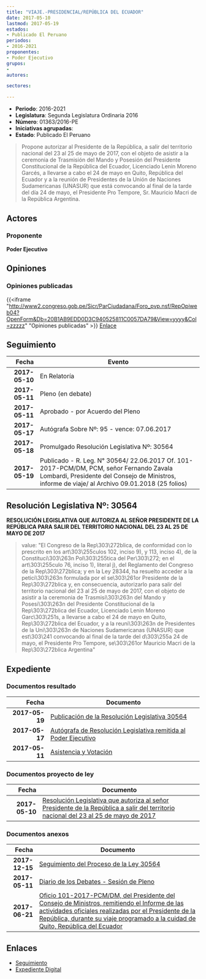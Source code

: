 ```yaml
---
title: "VIAJE.-PRESIDENCIAL/REPÚBLICA DEL ECUADOR"
date: 2017-05-10
lastmod: 2017-05-19
estados:
- Publicado El Peruano
periodos:
- 2016-2021
proponentes:
- Poder Ejecutivo
grupos:
- 
autores:

sectores:

---
```

- **Periodo**: 2016-2021
- **Legislatura**: Segunda Legislatura Ordinaria 2016
- **Número**: 01363/2016-PE
- **Iniciativas agrupadas**: 
- **Estado**: Publicado El Peruano

> Propone autorizar al Presidente de la República, a salir del territorio nacional del 23 al 25 de mayo de 2017, con el objeto de asistir a la ceremonia de Trasmisión del Mando y Posesión del Presidente Constitucional de la República del Ecuador, Licenciado Lenin Moreno Garcés, a llevarse a cabo el 24 de mayo en Quito, República del Ecuador y a la reunión de Presidentes de la Unión de Naciones Sudamericanas (UNASUR) que está convocando al final de la tarde del día 24 de mayo, el Presidente Pro Tempore, Sr. Mauricio Macri de la República Argentina.


## Actores

### Proponente

**Poder Ejecutivo**

## Opiniones

### Opiniones publicadas

{{<iframe "http://www2.congreso.gob.pe/Sicr/ParCiudadana/Foro_pvp.nsf/RepOpiweb04?OpenForm&Db=20B1AB9EDD0D3C940525811C0057DA79&View=yyyy&Col=zzzzz" "Opiniones publicadas" >}}
[Enlace](http://www2.congreso.gob.pe/Sicr/ParCiudadana/Foro_pvp.nsf/RepOpiweb04?OpenForm&Db=20B1AB9EDD0D3C940525811C0057DA79&View=yyyy&Col=zzzzz)


## Seguimiento

| Fecha | Evento |
|------:|--------|
| **2017-05-10** | En Relatoría |
| **2017-05-11** | Pleno (en debate) |
| **2017-05-11** | Aprobado - por Acuerdo del Pleno |
| **2017-05-17** | Autógrafa Sobre Nº: 95 - vence: 07.06.2017 |
| **2017-05-18** | Promulgado Resolución Legislativa Nº: 30564 |
| **2017-05-19** | Publicado - R. Leg. N° 30564/ 22.06.2017 Of. 101-2017-PCM/DM, PCM, señor Fernando Zavala Lombardi, Presidente del Consejo de Ministros, informe de viaje/ al Archivo 09.01.2018 (25 folios) |

## Resolución Legislativa Nº: 30564

**RESOLUCIÓN LEGISLATIVA QUE AUTORIZA AL SEÑOR PRESIDENTE DE LA REPÚBLICA PARA SALIR DEL TERRITORIO NACIONAL DEL 23 AL 25 DE MAYO DE 2017**

> value: "El Congreso de la Rep\303\272blica, de conformidad con lo prescrito en los art\303\255culos 102, inciso 9), y 113, inciso 4), de la Constituci\303\263n Pol\303\255tica del Per\303\272; en el art\303\255culo 76, inciso 1), literal j), del Reglamento del Congreso de la Rep\303\272blica; y en la Ley 28344, ha resuelto acceder a la petici\303\263n formulada por el se\303\261or Presidente de la Rep\303\272blica y, en consecuencia, autorizarlo para salir del territorio nacional del 23 al 25 de mayo de 2017, con el objeto de asistir a la ceremonia de Trasmisi\303\263n del Mando y Posesi\303\263n del Presidente Constitucional de la Rep\303\272blica del Ecuador, Licenciado Lenin Moreno Garc\303\251s, a llevarse a cabo el 24 de mayo en Quito, Rep\303\272blica del Ecuador, y a la reuni\303\263n de Presidentes de la Uni\303\263n de Naciones Sudamericanas (UNASUR) que est\303\241 convocando al final de la tarde del d\303\255a 24 de mayo, el Presidente Pro Tempore, se\303\261or Mauricio Macri de la Rep\303\272blica Argentina"


## Expediente

### Documentos resultado

| Fecha | Documento |
|------:|-----------|
| **2017-05-19** | [Publicación de la Resolución Legislativa 30564](http://www.leyes.congreso.gob.pe/Documentos/2016_2021/ADLP/Normas_Legales/30564-RLG.pdf) |
| **2017-05-17** | [Autógrafa de Resolución Legislativa remitida al Poder Ejecutivo](http://www.leyes.congreso.gob.pe/Documentos/2016_2021/Autografas/Ley_y_de_Resolucion_Legislativa/AU0136320170517.pdf) |
| **2017-05-11** | [Asistencia y Votación](http://www.leyes.congreso.gob.pe/Documentos/2016_2021/Asistencia_y_Votacion/Proyectos_de_Ley/AV0136320170511.pdf) |

### Documentos proyecto de ley

| Fecha | Documento |
|------:|-----------|
| **2017-05-10** | [Resolución Legislativa que autoriza al señor Presidente de la República a salir del territorio nacional del 23 al 25 de mayo de 2017](http://www.leyes.congreso.gob.pe/Documentos/2016_2021/Proyectos_de_Ley_y_de_Resoluciones_Legislativas/PL0136320170510..pdf) |

### Documentos anexos

| Fecha | Documento |
|------:|-----------|
| **2017-12-15** | [Seguimiento del Proceso de la Ley 30564](http://www.leyes.congreso.gob.pe/Documentos/2016_2021/Seguimiento_de_Proyectos_de_Ley/01363PL20171215.pdf) |
| **2017-05-11** | [Diario de los Debates - Sesión de Pleno](http://www.leyes.congreso.gob.pe/Documentos/2016_2021/ADLP/Diario_Debates/30564_DD.pdf) |
| **2017-06-21** | [Oficio 101-2017-PCM/DM, del Presidente del Consejo de Ministros, remitiendo el Informe de las actividades oficiales realizadas por el Presidente de la República, durante su viaje programado a la cuidad de Quito, República del Ecuador](http://www.leyes.congreso.gob.pe/Documentos/2016_2021/Oficios/Poder_Ejecutivo/OFICIO-101-2017-PCM-DM..pdf) |

## Enlaces

- [Seguimiento](http://www2.congreso.gob.pe/Sicr/TraDocEstProc/CLProLey2016.nsf/f7fff46988ca05b1052578e100829cc7/05e58c1ceaeaca800525811c0057a5d8?OpenDocument)
- [Expediente Digital](http://www2.congreso.gob.pe/Sicr/TraDocEstProc/CLProLey2016.nsf/f7fff46988ca05b1052578e100829cc7/05e58c1ceaeaca800525811c0057a5d8?OpenDocument&Click=05257FB7005EB655.eb71d0cf91d8294e05256cdf006b5706/$Body/0.1C6C)

